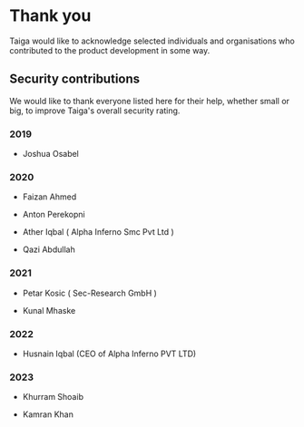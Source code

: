 # Thank you

Taiga would like to acknowledge selected individuals and organisations who
contributed to the product development in some way.

## Security contributions

We would like to thank everyone listed here for their help, whether small or
big, to improve Taiga's overall security rating.


### 2019

- Joshua Osabel

### 2020

- Faizan Ahmed

- Anton Perekopni

- Ather Iqbal ( Alpha Inferno Smc Pvt Ltd )

- Qazi Abdullah

### 2021

- Petar Kosic ( Sec-Research GmbH )

- Kunal Mhaske

### 2022

- Husnain Iqbal (CEO of Alpha Inferno PVT LTD)

### 2023

- Khurram Shoaib

- Kamran Khan

